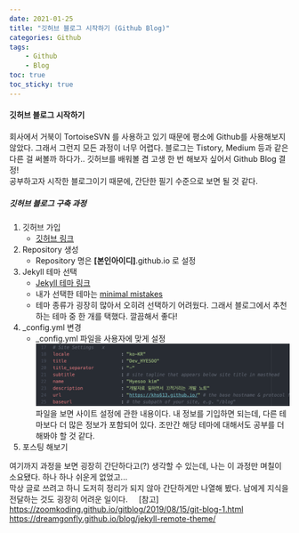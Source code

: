 ```yaml
---
date: 2021-01-25
title: "깃허브 블로그 시작하기 (Github Blog)"
categories: Github
tags:
    - Github
    - Blog
toc: true
toc_sticky: true
---
```

#### 깃허브 블로그 시작하기

회사에서 거북이 TortoiseSVN 를 사용하고 있기 때문에 평소에 Github를 사용해보지 않았다. 그래서 그런지 모든 과정이 너무 어렵다. 블로그는 Tistory, Medium 등과 같은 다른 걸 써볼까 하다가.. 깃허브를 배워볼 겸 고생 한 번 해보자 싶어서 Github Blog 결정!  
공부하고자 시작한 블로그이기 때문에, 간단한 필기 수준으로 보면 될 것 같다.
&nbsp;
##### 깃허브 블로그 구축 과정
1. 깃허브 가입
   * [깃허브 링크](https://github.com/)
2. Repository 생성
   * Repository 명은 <b>[본인아이디]</b>.github.io 로 설정
3. Jekyll 테마 선택
   * [Jekyll 테마 링크](http://jekyllthemes.org/)
   * 내가 선택한 테마는 [minimal mistakes](https://github.com/mmistakes/minimal-mistakes)
   * 테마 종류가 굉장히 많아서 오히려 선택하기 어려웠다. 그래서 블로그에서 추천하는 테마 중 한 개를 택했다. 깔끔해서 좋다!
4. _config.yml 변경
   * _config.yml 파일을 사용자에 맞게 설정
   ![예시](/assets/img/post/2021-01-25-1/img_1.png)
   파일을 보면 사이트 설정에 관한 내용이다. 내 정보를 기입하면 되는데, 다른 테마보다 더 많은 정보가 포함되어 있다. 조만간 해당 테마에 대해서도 공부를 더 해봐야 할 것 같다.
5. 포스팅 해보기

여기까지 과정을 보면 굉장히 간단하다고(?) 생각할 수 있는데, 나는 이 과정만 며칠이 소요됐다. 하나 하나 쉬운게 없었고...  
막상 글로 쓰려고 하니 도저히 정리가 되지 않아 간단하게만 나열해 봤다. 남에게 지식을 전달하는 것도 굉장히 어려운 일이다.
&nbsp;
&nbsp;
[참고]
https://zoomkoding.github.io/gitblog/2019/08/15/git-blog-1.html
https://dreamgonfly.github.io/blog/jekyll-remote-theme/
